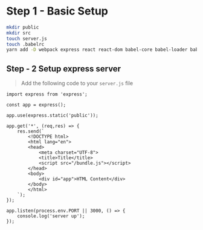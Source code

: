 # Step 1 - Basic Setup



```sh
mkdir public
mkdir src
touch server.js
touch .babelrc
yarn add -D webpack express react react-dom babel-core babel-loader babel-preset-react-app file-loader css-loader babel-preset-stage-2
```

## Step - 2 Setup express server

> Add the following code to your `server.js` file

    import express from 'express';

    const app = express();

    app.use(express.static('public'));

    app.get('*', (req,res) => {
        res.send(`
            <!DOCTYPE html>
            <html lang="en">
            <head>
                <meta charset="UTF-8">
                <title>Title</title>
                <script src="/bundle.js"></script>
            </head>
            <body>
                <div id="app">HTML Content</div>
            </body>
            </html>
        `);
    });

    app.listen(process.env.PORT || 3000, () => {
        console.log('server up');
    });